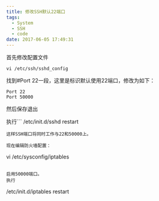 ```yaml
---
title: 修改SSH默认22端口
tags:
  - System
  - SSH
  - code
date: 2017-06-05 17:49:31
---
```


首先修改配置文件
```
vi /etc/ssh/sshd_config
```

找到#Port 22一段，这里是标识默认使用22端口，修改为如下：
<!--more-->
```
Port 22
Port 50000
```
然后保存退出

执行```
/etc/init.d/sshd restart
```
这样SSH端口将同时工作与22和50000上。

现在编辑防火墙配置：
```
vi /etc/sysconfig/iptables
```

启用50000端口。
执行
```
/etc/init.d/iptables restart
```
